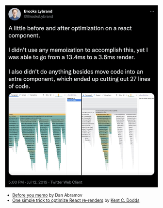 ![](_attachments/Pasted%20image%2020221116043105.png)

- [Before you memo](https://overreacted.io/before-you-memo/) by Dan Abramov
- [One simple trick to optimize React re-renders](https://kentcdodds.com/blog/optimize-react-re-renders) by [Kent C. Dodds](https://twitter.com/kentcdodds)